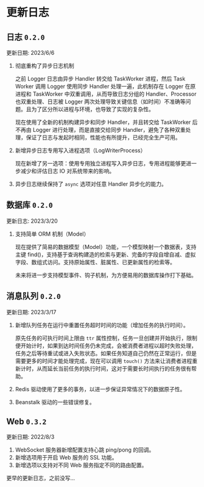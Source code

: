 # 更新日志

## 日志 `0.2.0`

更新日期: 2023/6/6

1. 彻底重构了异步日志机制

    之前 Logger 日志由异步 Handler 转交给 TaskWorker 进程，然后 Task Worker 调用 Logger 使用同步 Handler 处理一遍，此机制存在 Logger 在原进程和 TaskWorker 中双重调用，从而导致日志分组的 Handler、Processor 也双重处理、日志被 Logger 两次处理导致关键信息（如时间）不准确等问题。且为了区分所以进程与环境，也导致了实现的复杂性。

    现在使用了全新的机制构建异步和同步 Handler，并且转交给 TaskWorker 后不再由 Logger 进行处理，而是直接交给同步 Handler，避免了各种双重处理，保证了日志与发起时相同，性能也有所提升，已经完全生产可用。

2. 新增异步日志专用写入进程选项（LogWriterProcess）

    现在新增了另一选项：使用专用独立进程写入异步日志，专用进程能够更进一步减少和评估日志 IO 对系统带来的影响。

3. 异步日志继续保持了 `async` 选项对任意 Handler 异步化的能力。

## 数据库 `0.2.0`

更新日志: 2023/3/20

1. 支持简单 ORM 机制（Model）

    现在提供了简易的数据模型（Model）功能，一个模型映射一个数据表，支持主键 find()，支持基于查询构建造的检索与更新、完备的字段自增自减、虚拟字段、数组式访问。支持原始属性、脏属性、已更新属性的检索等。

    未来将进一步支持模型事件、钩子机制，为方便易用的数据库操作打下基础。

## 消息队列 `0.2.0`

更新日期: 2023/3/17

1. 新增队列任务在运行中重置任务超时时间的功能（增加任务的执行时间）。

    原先任务的可执行时间上限由 `ttr` 属性控制，任务一旦创建并开始执行，限制便开始计时，如果到达时间任务仍未完成，会被消费者进程以超时失败处理，任务之后等待重试或进入失败状态。如果任务知道自己仍然在正常运行，但是需要更多的时间才能处理完成，现在可以调用 `touch()` 方法来让消费者进程重新计时，从而延长当前任务的执行时间，这对于需要长时间执行的任务很有帮助。

2. Redis 驱动使用了更多的事务，以进一步保证异常情况下的数据原子性。
3. Beanstalk 驱动的一些错误修复。

## Web `0.3.2`

更新日期: 2022/8/3

1. WebSocket 服务器新增配置支持心跳 ping/pong 的回调。
2. 新增选项用于开启 Web 服务的 SSL 功能。
3. 新增选项以支持对不同 Web 服务指定不同的路由配置。

更早的更新日志，之前没写...

